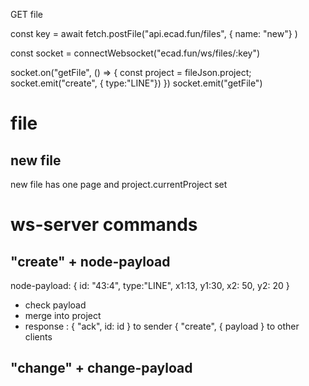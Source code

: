 GET file

const key = await fetch.postFile("api.ecad.fun/files", { name: "new"} )

const socket = connectWebsocket("ecad.fun/ws/files/:key")

socket.on("getFile", () => {
const project = fileJson.project;
socket.emit("create", { type:"LINE"})
})
socket.emit("getFile")

# file

## new file

new file has one page and project.currentProject set

# ws-server commands

## "create" + node-payload



node-payload: { id: "43:4", type:"LINE", x1:13, y1:30, x2: 50, y2: 20 }

- check payload
- merge into project
- response :
  { "ack", id: id } to sender
  { "create", { payload } to other clients

## "change" + change-payload
